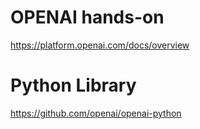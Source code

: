 # OPENAI hands-on
https://platform.openai.com/docs/overview

# Python Library
https://github.com/openai/openai-python
